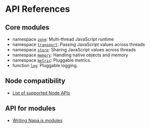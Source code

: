 # API References

## Core modules
- namespace [`zone`](./zone.md): Multi-thread JavaScript runtime
- namespace [`transport`](./transport.md): Passing JavaScript values across threads
- namespace [`store`](./store.md): Sharing JavaScript values across threads
- namespace [`memory`](./memory.md): Handling native objects and memory
- namespace [`metric`](./metric.md): Pluggable metrics.
- function [`log`](./log.md): Pluggable logging.

## Node compatibility
- [List of supported Node APIs](./node-api.md)

## API for modules
- [Writing Napa.js modules](./module.md)
